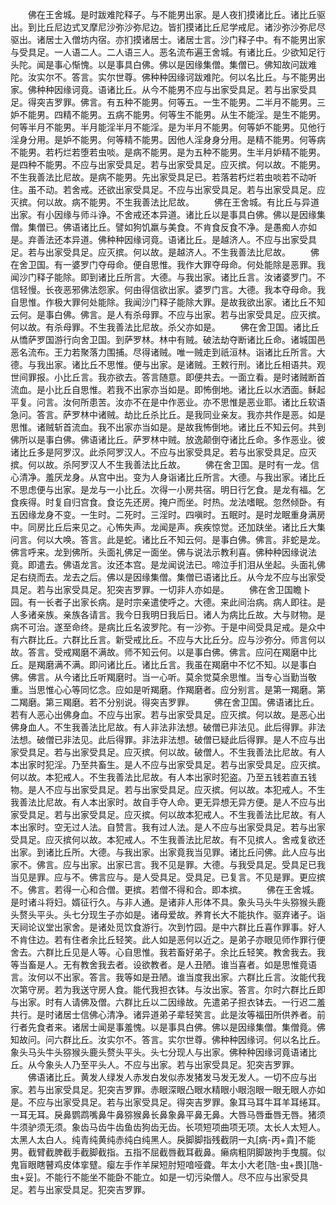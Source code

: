 <!-- { "loadSidebar": true } -->
　　佛在王舍城。是时跋难陀释子。与不能男出家。是人夜扪摸诸比丘。诸比丘驱出。到比丘尼边式叉摩尼沙弥沙弥尼边。皆扪摸诸比丘尼学戒尼。诸沙弥沙弥尼尽驱出。诸居士入僧坊内宿。亦扪摸诸居士。诸居士言。沙门释子中。有不能男出家与受具足。一人语二人。二人语三人。恶名流布遍王舍城。有诸比丘。少欲知足行头陀。闻是事心惭愧。以是事具白佛。佛以是因缘集僧。集僧已。佛知故问跋难陀。汝实尔不。答言。实尔世尊。佛种种因缘诃跋难陀。何以名比丘。与不能男出家。佛种种因缘诃竟。语诸比丘。从今不能男不应与出家受具足。若与出家受具足。得突吉罗罪。佛言。有五种不能男。何等五。一生不能男。二半月不能男。三妒不能男。四精不能男。五病不能男。何等生不能男。从生不能淫。是生不能男。何等半月不能男。半月能淫半月不能淫。是为半月不能男。何等妒不能男。见他行淫身分用。是妒不能男。何等精不能男。因他人淫身身分用。是精不能男。何等病不能男。若朽烂若堕若虫啖。是病不能男。是为五种不能男。生半月妒精不能男。是四种不能男。不应与出家受具足。若与出家受具足。应灭摈。何以故。不能男。不生我善法比尼故。是病不能男。先出家受具足已。若落若朽烂若虫啖若不动听住。虽不动。若舍戒。还欲出家受具足。不应与出家受具足。若与出家受具足。应灭摈。何以故。病不能男。不生我善法比尼故。
　　佛在王舍城。有比丘与异道出家。有小因缘与师斗诤。不舍戒还本异道。诸比丘以是事具白佛。佛以是因缘集僧。集僧已。佛语诸比丘。譬如狗饥羸与美食。不肯食反食不净。是愚痴人亦如是。弃善法还本异道。佛种种因缘诃竟。语诸比丘。是越济人。不应与出家受具足。若与出家受具足。应灭摈。何以故。是越济人。不生我善法比尼故。
　　佛在舍卫国。有一婆罗门夺母命。便自思惟。我作大罪夺母命。何处能除是恶罪。我闻沙门释子能除。即到诸比丘所言。大德。与我出家。诸比丘言。汝诸婆罗门。不信轻慢。长夜恶邪佛法怨家。何由得信欲出家。婆罗门言。大德。我本夺母命。我自思惟。作极大罪何处能除。我闻沙门释子能除大罪。是故我欲出家。诸比丘不知云何。是事白佛。佛言。是人有杀母罪。不应与出家。若与出家受具足。应灭摈。何以故。有杀母罪。不生我善法比尼故。杀父亦如是。
　　佛在舍卫国。诸比丘从憍萨罗国游行向舍卫国。到萨罗林。林中有贼。破法劫夺断诸比丘命。诸城国邑恶名流布。王力若聚落力围捕。尽得诸贼。唯一贼走到祇洹林。诣诸比丘所言。大德。与我出家。诸比丘不思惟。便与出家。是诸贼。王敕行刑。诸比丘相语共。观世间罪报。小比丘言。我亦欲去。答言随意。即便共去。一面立看。是时诸贼断首流血。是小比丘自思惟。若我不出家亦当如是。即怖倒地。诸比丘以水洒面。稣起平复。问言。汝何所患苦。汝亦不在是中作恶业。亦不思惟是恶业耶。诸比丘软语急问。答言。萨罗林中诸贼。劫比丘杀比丘。是我同业亲友。我亦共作是恶。如是思惟。诸贼斩首流血。我不出家亦当如是。是故我怖倒地。诸比丘不知云何。共到佛所以是事白佛。佛语诸比丘。萨罗林中贼。放逸颠倒夺诸比丘命。多作恶业。彼诸比丘多是阿罗汉。此杀阿罗汉人。不应与出家受具足。若与出家受具足。应灭摈。何以故。杀阿罗汉人不生我善法比丘故。
　　佛在舍卫国。是时有一龙。信心清净。羞厌龙身。从宫中出。变为人身诣诸比丘所言。大德。与我出家。诸比丘不思虑便与出家。是龙与一小比丘。次得一小房共宿。明日行乞食。是龙有福。乞食疾得。时复自归宫食。食讫先还房。掩户而坐。时热。龙法嗜眠。忽然倾卧。有五因缘龙身不变。一生时。二死时。三淫时。四嗔时。五眠时。是时龙眠重身满房中。同房比丘后来见之。心怖失声。龙闻是声。疾疾惊觉。还加趺坐。诸比丘大集问言。何以大唤。答言。此是蛇。诸比丘不知云何。是事白佛。佛言。非蛇是龙。佛言呼来。龙到佛所。头面礼佛足一面坐。佛与说法示教利喜。佛种种因缘说法竟。即遣去。佛语龙言。汝还本宫。是龙闻说法已。啼泣手扪泪从坐起。头面礼佛足右绕而去。龙去之后。佛以是因缘集僧。集僧已语诸比丘。从今龙不应与出家受具足。若与出家受具足。犯突吉罗罪。一切非人亦如是。
　　佛在舍卫国瞻卜园。有一长者子出家长病。是时宗亲遣使呼之。大德。来此间治病。病人即往。是人多诸亲族。亲族各请言。我今日我明日我后日。诸人为病比丘故。大与财物。是病不可治。遂至命终。是病比丘名波罗陀。有一沙弥。于是中间受具足戒。是众中有六群比丘。六群比丘言。新受戒比丘。不应与大比丘分。应与沙弥分。师言何以故。答言。受戒羯磨不满故。师不知云何。以是事白佛。佛言。应问在羯磨中比丘。是羯磨满不满。即问诸比丘。诸比丘言。我虽在羯磨中不忆不知。以是事白佛。佛言。从今诸比丘听羯磨时。当一心听。莫余觉莫余思惟。当专心当勤当敬重。当思惟心心等同忆念。应如是听羯磨。作羯磨者。应分别言。是第一羯磨。第二羯磨。第三羯磨。若不分别说。得突吉罗罪。
　　佛在舍卫国。佛语诸比丘。若有人恶心出佛身血。不应与出家。若与出家受具足。应灭摈。何以故。是恶心出佛身血人。不生我善法比尼故。有人非法非法想。破僧已非法见。此后得罪。非法法想。破僧已非法见。此后得罪。非法非法想。破僧已疑此后得罪。是人不应与出家受具足。若与出家受具足。应灭摈。何以故。破僧人。不生我善法比尼故。有人本出家时犯淫。乃至共畜生。是人不应与出家受具足。若与出家受具足。应灭摈。何以故。本犯戒人。不生我善法比尼故。有人本出家时犯盗。乃至五钱若直五钱物。是人不应与出家受具足。若与出家受具足。应灭摈。何以故。本犯戒人。不生我善法比尼故。有人本出家时。故自手夺人命。更无异想无异方便。是人不应与出家受具足。若与出家受具足。应灭摈。何以故本犯戒人。不生我善法比尼故。有人本出家时。空无过人法。自赞言。我有过人法。是人不应与出家受具足。若与出家受具足。应灭摈何以故。本犯戒人。不生我善法比尼故。有不见摈人。舍戒复欲还出家。到诸比丘所。大德。与我出家。出家竟我当见罪。诸比丘问佛。此人应与出家不。佛言。应与出家。出家已言。我不见是罪。大德。与我受具足。受具足已我当见是罪。应与不。佛言应与。是人受具足。受具足。已复言。不见是罪。更应摈不。佛言。若得一心和合僧。更摈。若僧不得和合。即本摈。
　　佛在王舍城。是时诸斗将妇。婿征行久。与非人通。是诸非人形体不具。象头马头牛头猕猴头鹿头赘头平头。头七分现生子亦如是。诸母爱故。养育长大不能执作。驱弃诸子。诣天祠论议堂出家舍。是诸处觅饮食游行。次到竹园。是中六群比丘喜作罪事。好人不肯住边。若有住者余比丘轻笑。此人如是恶何以近之。是弟子亦眼见师作罪行便舍去。六群比丘见是人等。心自思惟。我若畜好弟子。余比丘轻笑。教舍我去。我等当畜是人。无有教舍我去者。设欲教者。是人丑陋。谁当喜者。如是思惟竟语言。汝何以不出家。答言。我等如是丑陋。谁当度我出家。六群比丘言。汝能代我次第守房。若为我送守房人食。能代我担衣钵。与汝出家。答言。尔时六群比丘即与出家。时有人请佛及僧。六群比丘以二因缘故。先遣弟子担衣钵去。一行迟二羞共行。是时诸居士信佛心清净。诸异道弟子辈轻笑言。此是汝等福田所供养者。前行者先食者来。诸居士闻是事羞愧。以是事具白佛。佛以是因缘集僧。集僧竟。佛知故问。问六群比丘。汝实尔不。答言。实尔世尊。佛种种因缘诃。何以名比丘。象头马头牛头猕猴头鹿头赘头平头。头七分现人与出家。佛种种因缘诃竟语诸比丘。从今象头人乃至平头人。不应与出家。若与出家受具足。犯突吉罗罪。
　　佛语诸比丘。黄发人绿发人赤发白发似赤发猪发马发无发人。一切不应与出家。若与出家受具足。犯突吉罗罪。赤眼深眼凸眼水精眼小眼泡眼一眼无眼人亦如是。不应与出家受具足。若与出家受具足。得突吉罗罪。象耳马耳牛耳羊耳绻耳。一耳无耳。戾鼻鹦鹉嘴鼻牛鼻猕猴鼻长鼻象鼻平鼻无鼻。大唇马唇垂唇无唇。猪须牛须驴须无须。象齿马齿牛齿鱼齿狗齿无齿。长项短项曲项无项。太长人太短人。太黑人太白人。纯青纯黄纯赤纯白纯黑人。戾脚脚指残截阴一丸[病-丙+貴]不能男。截臂截脾截手截脚截指。五指不屈截唇截耳截鼻。癞病粗阴脚跛拘手曳臗。似鬼盲眼瞎瞽鸡皮体挛躄。瘿左手作羊屎短肘短喑哑聋。年太小大老[虺-虫+畏][虺-虫+妥]。不能行不能坐不能卧不能立。如是一切污染僧人。尽不应与出家受具足。若与出家受具足。犯突吉罗罪。
